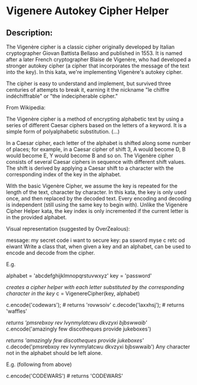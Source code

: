# Vigenere Autokey Cipher Helper

## Description:

The Vigenère cipher is a classic cipher originally developed by Italian cryptographer Giovan Battista Bellaso and published in 1553. It is named after a later French cryptographer Blaise de Vigenère, who had developed a stronger autokey cipher (a cipher that incorporates the message of the text into the key). In this kata, we're implementing Vigenère's autokey cipher.

The cipher is easy to understand and implement, but survived three centuries of attempts to break it, earning it the nickname "le chiffre indéchiffrable" or "the indecipherable cipher."

From Wikipedia:

The Vigenère cipher is a method of encrypting alphabetic text by using a series of different Caesar ciphers based on the letters of a keyword. It is a simple form of polyalphabetic substitution.
(...)

In a Caesar cipher, each letter of the alphabet is shifted along some number of places; for example, in a Caesar cipher of shift 3, A would become D, B would become E, Y would become B and so on. The Vigenère cipher consists of several Caesar ciphers in sequence with different shift values.
The shift is derived by applying a Caesar shift to a character with the corresponding index of the key in the alphabet.

With the basic Vigenère Cipher, we assume the key is repeated for the length of the text, character by character. In this kata, the key is only used once, and then replaced by the decoded text. Every encoding and decoding is independent (still using the same key to begin with). Unlike the Vigenère Cipher Helper kata, the key index is only incremented if the current letter is in the provided alphabet.

Visual representation (suggested by OverZealous):

message: my secret code i want to secure
key:     pa ssword myse c retc od eiwant
Write a class that, when given a key and an alphabet, can be used to encode and decode from the cipher.

E.g.

alphabet = 'abcdefghijklmnopqrstuvwxyz'
key = 'password'

*creates a cipher helper with each letter substituted by the corresponding character in the key*
c = VigenereCipher(key, alphabet)

c.encode('codewars'); # returns 'rovwsoiv'
c.decode('laxxhsj'); # returns 'waffles'

*returns 'pmsrebxoy rev lvynmylatcwu dkvzyxi bjbswwaib'*
c.encode('amazingly few discotheques provide jukeboxes')

*returns 'amazingly few discotheques provide jukeboxes'*
c.decode('pmsrebxoy rev lvynmylatcwu dkvzyxi bjbswwaib')
Any character not in the alphabet should be left alone.

E.g. (following from above)

c.encode('CODEWARS') # returns 'CODEWARS'